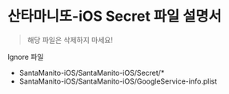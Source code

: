 #  산타마니또-iOS Secret 파일 설명서

> 해당 파일은 삭제하지 마세요!


Ignore 파일
- SantaManito-iOS/SantaManito-iOS/Secret/*
- SantaManito-iOS/SantaManito-iOS/GoogleService-info.plist
